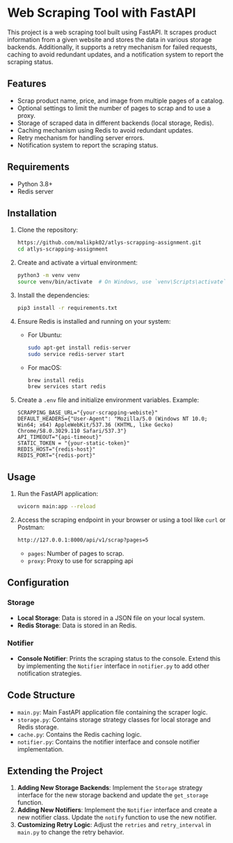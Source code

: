 # Web Scraping Tool with FastAPI

This project is a web scraping tool built using FastAPI. It scrapes product information from a given website and stores the data in various storage backends. Additionally, it supports a retry mechanism for failed requests, caching to avoid redundant updates, and a notification system to report the scraping status.

## Features

- Scrap product name, price, and image from multiple pages of a catalog.
- Optional settings to limit the number of pages to scrap and to use a proxy.
- Storage of scraped data in different backends (local storage, Redis).
- Caching mechanism using Redis to avoid redundant updates.
- Retry mechanism for handling server errors.
- Notification system to report the scraping status.

## Requirements

- Python 3.8+
- Redis server

## Installation

1. Clone the repository:

    ```bash
    https://github.com/malikpk02/atlys-scrapping-assignment.git
    cd atlys-scrapping-assignment
    ```

2. Create and activate a virtual environment:

    ```bash
    python3 -m venv venv
    source venv/bin/activate  # On Windows, use `venv\Scripts\activate`
    ```

3. Install the dependencies:

    ```bash
    pip3 install -r requirements.txt
    ```

4. Ensure Redis is installed and running on your system:

    - For Ubuntu:

        ```bash
        sudo apt-get install redis-server
        sudo service redis-server start
        ```

    - For macOS:

        ```bash
        brew install redis
        brew services start redis
        ```
5. Create a `.env` file and initialize environment variables. Example:
   ```
   SCRAPPING_BASE_URL="{your-scrapping-webiste}"
   DEFAULT_HEADERS={"User-Agent": "Mozilla/5.0 (Windows NT 10.0; Win64; x64) AppleWebKit/537.36 (KHTML, like Gecko) Chrome/58.0.3029.110 Safari/537.3"}
   API_TIMEOUT="{api-timeout}"
   STATIC_TOKEN = "{your-static-token}"
   REDIS_HOST="{redis-host}"
   REDIS_PORT="{redis-port}"
   ```

## Usage

1. Run the FastAPI application:

    ```bash
    uvicorn main:app --reload
    ```

2. Access the scraping endpoint in your browser or using a tool like `curl` or Postman:

    ```bash
    http://127.0.0.1:8000/api/v1/scrap?pages=5
    ```

    - `pages`: Number of pages to scrap.
    - `proxy`: Proxy to use for scrapping api

## Configuration

### Storage

- **Local Storage**: Data is stored in a JSON file on your local system.
- **Redis Storage**: Data is stored in an Redis.
### Notifier

- **Console Notifier**: Prints the scraping status to the console. Extend this by implementing the `Notifier` interface in `notifier.py` to add other notification strategies.

## Code Structure

- `main.py`: Main FastAPI application file containing the scraper logic.
- `storage.py`: Contains storage strategy classes for local storage and Redis storage.
- `cache.py`: Contains the Redis caching logic.
- `notifier.py`: Contains the notifier interface and console notifier implementation.

## Extending the Project

1. **Adding New Storage Backends**: Implement the `Storage` strategy interface for the new storage backend and update the `get_storage` function.
2. **Adding New Notifiers**: Implement the `Notifier` interface and create a new notifier class. Update the `notify` function to use the new notifier.
3. **Customizing Retry Logic**: Adjust the `retries` and `retry_interval` in `main.py` to change the retry behavior.


